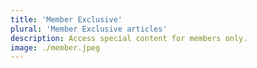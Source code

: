 ```yaml
---
title: 'Member Exclusive'
plural: 'Member Exclusive articles'
description: Access special content for members only.
image: ./member.jpeg
---
```

